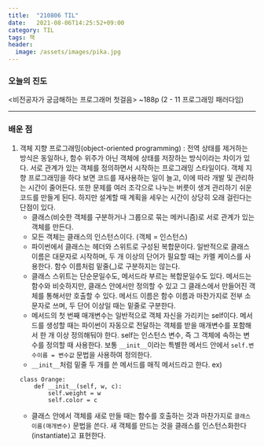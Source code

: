 ```yaml
---
title:  "210806 TIL"
date:   2021-08-06T14:25:52+09:00
category: TIL
tags: 책
header:
  image: /assets/images/pika.jpg
---
```


<h3>오늘의 진도</h3>

\<비전공자가 궁금해하는 프로그래머 첫걸음\> ~188p (2 - 11 프로그래밍 패러다임)
 
<hr>

<h3>배운 점</h3>

 1. 객체 지향 프로그래밍(object-oriented programming) : 전역 상태를 제거하는 방식은 동일하나, 함수 위주가 아닌 객체에 상태를 저장하는 방식이라는 차이가 있다. 서로 관계가 있는 객체를 
 정의하면서 시작하는 프로그래밍 스타일이다. 객체 지향 프로그래밍을 하다 보면 코드를 재사용하는 일이 늘고, 이에 따라 개발 및 관리하는 시간이 줄어든다. 또한 문제를 여러 조각으로 나누는 
 버릇이 생겨 관리하기 쉬운 코드를 만들게 된다. 하지만 설계할 때 계획을 세우는 시간이 상당히 오래 걸린다는 단점이 있다.
	- 클래스(비슷한 객체를 구분하거나 그룹으로 묶는 메커니즘)로 서로 관계가 있는 객체를 만든다. 
	- 모든 객체는 클래스의 인스턴스이다. (객체 = 인스턴스)
	- 파이썬에서 클래스는 헤더와 스위트로 구성된 복합문이다. 일반적으로 클래스 이름은 대문자로 시작하며, 두 개 이상의 단어가 필요할 때는 카멜 케이스를 사용한다. 함수 이름처럼 밑줄(_)로 
	구분하지는 않는다.
	- 클래스 스위트는 단순문일수도, 메서드라 부르는 복합문일수도 있다. 메서드는 함수와 비슷하지만, 클래스 안에서만 정의할 수 있고 그 클래스에서 만들어진 객체를 통해서만 호출할 수 있다. 
	메서드 이름은 함수 이름과 마찬가지로 전부 소문자로 쓰며, 두 단어 이상일 때는 밑줄로 구분한다.
	- 메서드의 첫 번째 매개변수는 일반적으로 객체 자신을 가리키는 self이다. 메서드를 생성할 때는 파이썬이 자동으로 전달하는 객체를 받을 매개변수를 포함해서 한 개 이상 정의해둬야 한다. 
	self는 인스턴스 변수, 즉 그 객체에 속하는 변수를 정의할 때 사용한다. 보통 ```__init__```이라는 특별한 메서드 안에서 ```self.변수이름 = 변수값``` 문법을 사용하여 정의한다.
	- ```__init__```처럼 밑줄 두 개를 쓴 메서드를 매직 메서드라고 한다.
	ex)
	```
	class Orange:
		def __init__(self, w, c):
			self.weight = w
			self.color = c
	```
	- 클래스 안에서 객체를 새로 만들 때는 함수를 호출하는 것과 마찬가지로 ```클래스이름(매개변수)``` 문법을 쓴다. 새 객체를 만드는 것을 클래스를 인스턴스화한다(instantiate)고 표현한다.
	